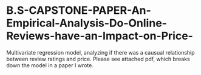 # B.S-CAPSTONE-PAPER-An-Empirical-Analysis-Do-Online-Reviews-have-an-Impact-on-Price-
Multivariate regression model, analyzing if there was a causual relationship between review ratings and price. Please see attached pdf, which breaks down the model in a paper I wrote. 
